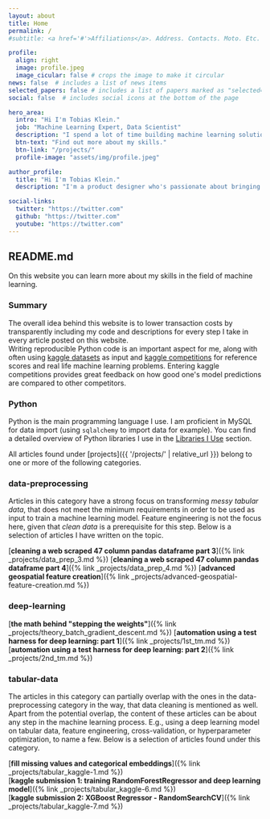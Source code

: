 ```yaml
---
layout: about
title: Home
permalink: /
#subtitle: <a href='#'>Affiliations</a>. Address. Contacts. Moto. Etc.

profile:
  align: right
  image: profile.jpeg
  image_cicular: false # crops the image to make it circular
news: false  # includes a list of news items
selected_papers: false # includes a list of papers marked as "selected={true}"
social: false  # includes social icons at the bottom of the page

hero_area:
  intro: "Hi I'm Tobias Klein."
  job: "Machine Learning Expert, Data Scientist"
  description: "I spend a lot of time building machine learning solutions"
  btn-text: "Find out more about my skills."
  btn-link: "/projects/"
  profile-image: "assets/img/profile.jpeg"

author_profile:
  title: "Hi I'm Tobias Klein."
  description: "I'm a product designer who's passionate about bringing projects to life! I love learning new things and jumping headfirst into solving problems."

social-links:
  twitter: "https://twitter.com"
  github: "https://twitter.com"
  youtube: "https://twitter.com"
---
```


## README.md

On this website you can learn more about my skills in the field of machine
learning.

### Summary
The overall idea behind this website is to lower transaction costs by
transparently including my code and descriptions for every step I take in every
article posted on this website.<br> Writing reproducible Python code is an
important aspect for me, along with often using [kaggle
datasets](https://www.kaggle.com/datasets) as input and [kaggle
competitions](https://www.kaggle.com/competitions) for reference scores and real
life machine learning problems.
Entering kaggle competitions provides great feedback on how good one's model
predictions are compared to other competitors.

### Python
Python is the main programming language I use. I am proficient in MySQL for data
import (using `sqlalchemy` to import data for example). You can find a detailed
overview of Python libraries I use in the [Libraries I
Use](TODO:link-to-about-page-libraries-i-use-section) section.

All articles found under [projects]({{ '/projects/' | relative_url }}) belong to one or more
of the following categories.


### data-preprocessing

Articles in this category have a strong focus on transforming *messy tabular
data*, that does not meet the minimum requirements in order to be used as input
to train a machine learning model. Feature engineering is not the focus here,
given that *clean data* is a prerequisite for this step. Below is a selection of
articles I have written on the topic.

[**cleaning a web scraped 47 column pandas dataframe part 3**]({% link _projects/data_prep_3.md %})
[**cleaning a web scraped 47 column pandas dataframe part 4**]({% link _projects/data_prep_4.md %})
[**advanced geospatial feature creation**]({% link _projects/advanced-geospatial-feature-creation.md %})


### deep-learning

[**the math behind \"stepping the weights\"**]({% link _projects/theory_batch_gradient_descent.md %})
[**automation using a test harness for deep learning: part 1**]({% link _projects/1st_tm.md %})
[**automation using a test harness for deep learning: part 2**]({% link _projects/2nd_tm.md %})

### tabular-data

The articles in this category can partially overlap with the ones in the
data-preprocessing category in the way, that data cleaning is mentioned as well.
Apart from the potential overlap, the content of these articles can be about any
step in the machine learning process. E.g., using a deep learning model on
tabular data, feature engineering, cross-validation, or hyperparameter
optimization, to name a few. Below is a selection of articles found under this
category.

[**fill missing values and categorical embeddings**]({% link _projects/tabular_kaggle-1.md %})<br>
[**kaggle submission 1: training RandomForestRegressor and deep learning model**]({% link _projects/tabular_kaggle-6.md %})<br>
[**kaggle submission 2: XGBoost Regressor - RandomSearchCV**]({% link _projects/tabular_kaggle-7.md %})
